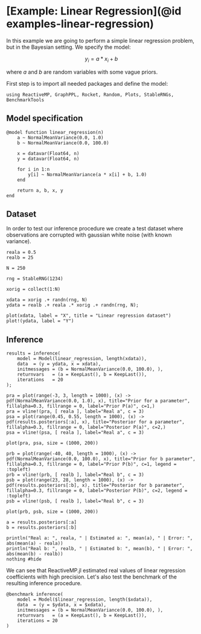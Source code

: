 # [Example: Linear Regression](@id examples-linear-regression)

In this example we are going to perform a simple linear regression problem, but in the Bayesian setting. We specify the model:
```math
y_i = a * x_i + b
```
where $a$ and $b$ are random variables with some vague priors.

First step is to import all needed packages and define the model:

```@example linreg
using ReactiveMP, GraphPPL, Rocket, Random, Plots, StableRNGs, BenchmarkTools
```

## Model specification

```@example linreg
@model function linear_regression(n)
    a ~ NormalMeanVariance(0.0, 1.0)
    b ~ NormalMeanVariance(0.0, 100.0)
    
    x = datavar(Float64, n)
    y = datavar(Float64, n)
    
    for i in 1:n
        y[i] ~ NormalMeanVariance(a * x[i] + b, 1.0)
    end
    
    return a, b, x, y
end
```

## Dataset

In order to test our inference procedure we create a test dataset where observations are corrupted with gaussian white noise (with known variance).

```@example linreg
reala = 0.5
realb = 25

N = 250

rng = StableRNG(1234)

xorig = collect(1:N)

xdata = xorig .+ randn(rng, N)
ydata = realb .+ reala .* xorig .+ randn(rng, N);

plot(xdata, label = "X", title = "Linear regression dataset")
plot!(ydata, label = "Y")
```

## Inference

```@example linreg
results = inference(
    model = Model(linear_regression, length(xdata)), 
    data  = (y = ydata, x = xdata), 
    initmessages = (b = NormalMeanVariance(0.0, 100.0), ), 
    returnvars   = (a = KeepLast(), b = KeepLast()), 
    iterations   = 20
);
```

```@example linreg
pra = plot(range(-3, 3, length = 1000), (x) -> pdf(NormalMeanVariance(0.0, 1.0), x), title="Prior for a parameter", fillalpha=0.3, fillrange = 0, label="Prior P(a)", c=1,)
pra = vline!(pra, [ reala ], label="Real a", c = 3)
psa = plot(range(0.45, 0.55, length = 1000), (x) -> pdf(results.posteriors[:a], x), title="Posterior for a parameter", fillalpha=0.3, fillrange = 0, label="Posterior P(a)", c=2,)
psa = vline!(psa, [ reala ], label="Real a", c = 3)

plot(pra, psa, size = (1000, 200))
```

```@example linreg
prb = plot(range(-40, 40, length = 1000), (x) -> pdf(NormalMeanVariance(0.0, 100.0), x), title="Prior for b parameter", fillalpha=0.3, fillrange = 0, label="Prior P(b)", c=1, legend = :topleft)
prb = vline!(prb, [ realb ], label="Real b", c = 3)
psb = plot(range(23, 28, length = 1000), (x) -> pdf(results.posteriors[:b], x), title="Posterior for b parameter", fillalpha=0.3, fillrange = 0, label="Posterior P(b)", c=2, legend = :topleft)
psb = vline!(psb, [ realb ], label="Real b", c = 3)

plot(prb, psb, size = (1000, 200))
```

```@example linreg
a = results.posteriors[:a]
b = results.posteriors[:b]

println("Real a: ", reala, " | Estimated a: ", mean(a), " | Error: ", abs(mean(a) - reala))
println("Real b: ", realb, " | Estimated b: ", mean(b), " | Error: ", abs(mean(b) - realb))
nothing #hide
```

We can see that ReactiveMP.jl estimated real values of linear regression coefficients with high precision. Let's also test the benchmark of the resulting inference procedure.

```@example linreg
@benchmark inference(
    model = Model($linear_regression, length($xdata)), 
    data  = (y = $ydata, x = $xdata), 
    initmessages = (b = NormalMeanVariance(0.0, 100.0), ), 
    returnvars   = (a = KeepLast(), b = KeepLast()), 
    iterations = 20
)
```





